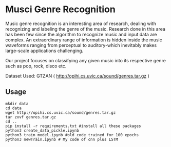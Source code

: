 # Musci Genre Recognition 

Music genre recognition is an interesting area of research, dealing with
recognizing and labeling the genre of the music. Research done in this area
has been few since the algorithm to recognize music and input data are
complex. An extraordinary range of information is hidden inside the music
waveforms ranging from perceptual to auditory-which inevitably makes
large-scale applications challenging.

Our project focuses on classifying any given music into its respective
genre such as pop, rock, disco etc. 

Dataset Used: GTZAN ( http://opihi.cs.uvic.ca/sound/genres.tar.gz )

Usage
-----



```shell
mkdir data
cd data
wget http://opihi.cs.uvic.ca/sound/genres.tar.gz
tar zxvf genres.tar.gz
cd ..
pip install -r requirements.txt #install all these packages
python3 create_data_pickle.ipynb
python3 train_model.ipynb #old code trained for 100 epochs
python3 newTrain.ipynb # My code of cnn plus LSTM

```




